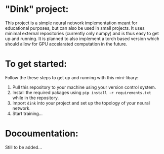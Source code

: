 # "Dink" project:

This project is a simple neural network implementation meant for educational purposes, but can also be used in small projects. It uses minimal external repositories (currently only numpy) and is thus easy to get up and running. It is planned to also implement a torch based version which should allow for GPU accelarated computation in the future.

# To get started:

Follow the these steps to get up and running with this mini-libary:
1. Pull this repository to your machine using your version control system.
2. Install the required pakages using `pip install -r requirements.txt` while in the repository.
3. Import `dink` into your project and set up the topology of your neural network.
4. Start training...

# Docoumentation:
Still to be added...
